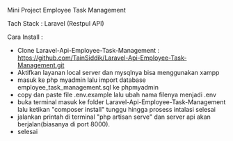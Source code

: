 Mini Project Employee Task Management

Tach Stack :
Laravel (Restpul API)

Cara Install :
- Clone Laravel-Api-Employee-Task-Management : https://github.com/TainSiddik/Laravel-Api-Employee-Task-Management.git
- Aktifkan layanan local server dan mysqlnya bisa menggunakan xampp
- masuk ke php myadmin lalu import database employee_task_management.sql ke phpmyadmin
- copy dan paste file .env.example lalu ubah nama filenya menjadi .env
- buka terminal masuk ke folder Laravel-Api-Employee-Task-Management lalu ketikan "composer install" tunggu hingga prosess intalasi selesai
- jalankan printah di terminal "php artisan serve" dan server api akan berjalan(biasanya di port 8000).
- selesai
